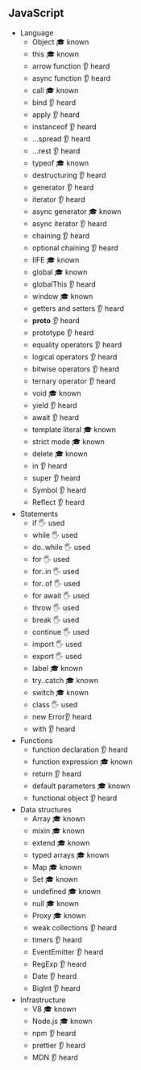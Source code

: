 ## JavaScript

- Language
  - Object 🎓 known
  - this 🎓 known
  - arrow function 👂 heard
  - async function 👂 heard
  - call 🎓 known
  - bind 👂 heard
  - apply 👂 heard
  - instanceof 👂 heard
  - ...spread 👂 heard
  - ...rest 👂 heard
  - typeof 🎓 known
  - destructuring 👂 heard
  - generator 👂 heard
  - iterator 👂 heard
  - async generator 🎓 known
  - async iterator 👂 heard
  - chaining 👂 heard
  - optional chaining 👂 heard
  - IIFE 🎓 known
  - global 🎓 known
  - globalThis 👂 heard
  - window 🎓 known
  - getters and setters 👂 heard
  - __proto__ 👂 heard
  - prototype 👂 heard
  - equality operators 👂 heard
  - logical operators 👂 heard
  - bitwise operators 👂 heard
  - ternary operator 👂 heard
  - void 🎓 known
  - yield 👂 heard
  - await 👂 heard
  - template literal 🎓 known
  - strict mode 🎓 known
  - delete 🎓 known
  - in 👂 heard
  - super 👂 heard
  - Symbol 👂 heard
  - Reflect 👂 heard
- Statements
  - if 🖐️ used 
  - while 🖐️ used 
  - do..while 🖐️ used 
  - for 🖐️ used 
  - for..in 🖐️ used 
  - for..of 🖐️ used 
  - for await 🖐️ used 
  - throw 🖐️ used 
  - break 🖐️ used 
  - continue 🖐️ used 
  - import 🖐️ used 
  - export 🖐️ used 
  - label 🎓 known
  - try..catch 🎓 known
  - switch 🎓 known
  - class 🖐️ used 
  - new Error👂 heard
  - with 👂 heard
- Functions
  - function declaration 👂 heard
  - function expression 🎓 known
  - return 👂 heard
  - default parameters 🎓 known
  - functional object 👂 heard
- Data structures 
  - Array 🎓 known
  - mixin 🎓 known
  - extend 🎓 known
  - typed arrays 🎓 known
  - Map 🎓 known
  - Set 🎓 known
  - undefined 🎓 known
  - null 🎓 known
  - Proxy 🎓 known
  - weak collections 👂 heard 
  - timers 👂 heard
  - EventEmitter 👂 heard
  - RegExp 👂 heard 
  - Date 👂 heard
  - BigInt 👂 heard
- Infrastructure
  - V8 🎓 known
  - Node.js 🎓 known
  - npm 👂 heard 
  - prettier 👂 heard 
  - MDN 👂 heard 
